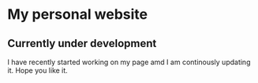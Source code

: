 # My personal website
## Currently under development

I have recently started working on my page amd I am continously updating it. Hope you like it.
